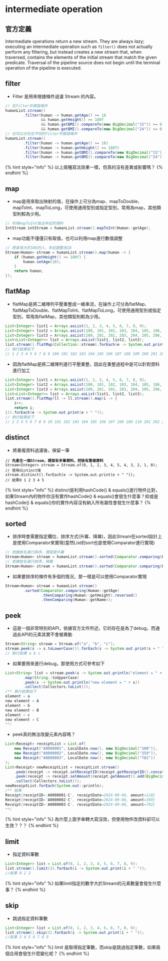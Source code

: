 # intermediate operation

## 官方定義

Intermediate operations return a new stream. They are always _lazy_; executing an intermediate operation such as `filter()` does not actually perform any filtering, but instead creates a new stream that, when traversed, contains the elements of the initial stream that match the given predicate. Traversal of the pipeline source does not begin until the terminal operation of the pipeline is executed.

## filter

* Filter 是用來根據條件過濾 Stream 的內容。

```java
// 在filter中撰寫條件
humanList.stream()
        .filter(human -> human.getAge() >= 18
                && human.getHeight() >= 180f
                && human.getBMI().compareTo(new BigDecimal("15")) >= 0
                && human.getBMI().compareTo(new BigDecimal("24")) <= 0);
// 也可以分在在不同的filter中撰寫條件
humanList.stream()
        .filter(human -> human.getAge() >= 18)
        .filter(human -> human.getHeight() >= 180f)
        .filter(human -> human.getBMI().compareTo(new BigDecimal("15")) >= 0)
        .filter(human -> human.getBMI().compareTo(new BigDecimal("24")) <= 0);
```

{% hint style="info" %}
以上兩種寫法效果一樣，但真的沒有差異或影響嗎？
{% endhint %}

## map

* map是用來取出映射的值，在操作上可分為map、mapToDouble、mapToInt、mapToLong，可使用通用型別或指定型別，常用為map，其他類型則較為少用。

```java
// 利用mapToInt取出年紀的資料
IntStream intStream = humanList.stream().mapToInt(Human::getAge);
```

* map功能不僅僅只有取值，也可以利用map進行數值調整

```java
// 將身高大於180的人，年紀調整為18
Stream<Human> stream = humanList.stream().map(human -> {
    if (human.getHeight() >= 180f) {
        human.setAge(18);
    }
    return human;
});
```

## flatMap

* flatMap是將二維陣列平壓重整成一維串流，在操作上可分為flatMap、flatMapToDouble、flatMapToInt、flatMapToLong，可使用通用型別或指定型別，常用為flatMap，其他類型則較為少用。

```java
List<Integer> list1 = Arrays.asList(1, 2, 3, 4, 5, 6, 7, 8, 9);
List<Integer> list2 = Arrays.asList(100, 101, 102, 103, 104, 105, 106, 107, 108, 109);
List<Integer> list3 = Arrays.asList(200, 201, 202, 203, 204, 205, 206, 207, 208, 209);
List<List<Integer>> list = Arrays.asList(list1, list2, list3);
list.stream().flatMap(Collection::stream).forEach(e -> System.out.print(e + " "));
// 執行結果如下
// 1 2 3 4 5 6 7 8 9 100 101 102 103 104 105 106 107 108 109 200 201 202 203 204 205 206 207 208 209
```

* 因為flatMap是將二維陣列進行平壓重整，因此在重整過程中是可以針對資料進行加工

```java
List<Integer> list1 = Arrays.asList(1, 2, 3, 4, 5, 6, 7, 8, 9);
List<Integer> list2 = Arrays.asList(100, 101, 102, 103, 104, 105, 106, 107, 108, 109);
List<Integer> list3 = Arrays.asList(200, 201, 202, 203, 204, 205, 206, 207, 208, 209);
List<List<Integer>> list = Arrays.asList(list1, list2, list3);
list.stream().flatMap(ll -> ll.stream().map(i -> {
    i++;
    return i;
})).forEach(e -> System.out.print(e + " "));
// 執行結果如下
// 2 3 4 5 6 7 8 9 10 101 102 103 104 105 106 107 108 109 110 201 202 203 204 205 206 207 208 209 210
```

## distinct

* 將重複資料過濾後，保留一筆

<pre class="language-java"><code class="lang-java"><strong>// 先產生一個Stream，裡面有多筆資料，然後有重複資料
</strong>Stream&#x3C;Integer> stream = Stream.of(0, 1, 2, 3, 4, 5, 4, 3, 2, 1, 0);
// 使用distinct後
stream.distinct().forEach(e -> System.out.print(e + " "));
// 結果0 1 2 3 4 5
</code></pre>

{% hint style="info" %}
distinct是利用hashCode() & equals()進行物件比對，如果Stream內的物件你沒有實作hashCode() & equals()會發生什麼事？抑或是hashCode() & equals()你的實作內容沒有納入所有屬性會發生什麼事？
{% endhint %}

## sorted

* 排序時會需要指定欄位、排序方式(升冪、降冪)，因此Stream在sorted設計上是使用Comparator來實現(當然List的sort也是使用Comparator進行實現)

```java
// 依據姓名進行排序，預設是升冪
Stream<Human> stream = humanList.stream().sorted(Comparator.comparing(Human::getName));
// 依據姓名進行排序，降冪
Stream<Human> stream = humanList.stream().sorted(Comparator.comparing(Human::getName).reversed());
```

* 如果要排序的條件有多個的情況，那一樣是可以使用Comparator實現

```java
Stream<Human> stream = humanList.stream()
        .sorted(Comparator.comparing(Human::getAge)
                .thenComparing(Human::getHeight).reversed()
                .thenComparing(Human::getName));
```

## peek

* 這是一個非常特別的API，依據官方文件所述，它的存在是為了debug，而通過此API的元素其實不會被異動

```java
Stream<String> stream = Stream.of("a", "b", "c");
stream.peek(s -> s.toLowerCase()).forEach(s -> System.out.print(s + " "));
// 執行結果 a b c
```

* 如果要用來進行debug，那使用方式可參考如下

```java
List<String> list = stream.peek(s -> System.out.println("element = " + s))
        .map(String::toUpperCase)
        .peek(s -> System.out.println("new element = " + s))
        .collect(Collectors.toList());
/** 執行結果如下
element = a
new element = A
element = b
new element = B
element = c
new element = C
**/
```

* peek真的無法改變元素內容嗎？

```java
List<Receipt> receiptList = List.of(
    new Receipt("A0000001", LocalDate.now(), new BigDecimal("100")),
    new Receipt("A0000002", LocalDate.now(), new BigDecimal("359")),
    new Receipt("A0000003", LocalDate.now(), new BigDecimal("782"))
);
List<Receipt> newReceiptList = receiptList.stream()
    .peek(receipt -> receipt.setReceiptID(receipt.getReceiptID().concat("-C")))
    .peek(receipt -> receipt.setAmount(receipt.getAmount().add(BigDecimal.TEN)))
    .collect(Collectors.toList());
newReceiptList.forEach(System.out::println);
/** 結果
Receipt{receiptID='A0000001-C', receiptDate=2024-09-08, amount=110}
Receipt{receiptID='A0000002-C', receiptDate=2024-09-08, amount=369}
Receipt{receiptID='A0000003-C', receiptDate=2024-09-08, amount=792}
**/
```

{% hint style="info" %}
為什麼上面字串轉大寫沒效，但使用物件改資料卻可以生效？？？
{% endhint %}

## limit

* 指定資料筆數

```java
List<Integer> list = List.of(0, 1, 2, 3, 4, 5, 6, 7, 8, 9);
list.stream().limit(3).forEach(i -> System.out.print(i + " "));
//結果 0 1 2
```

{% hint style="info" %}
如果limit指定的數字大於Stream的元素數量會發生什麼事？
{% endhint %}

## skip

* 跳過指定資料筆數

```java
List<Integer> list = List.of(0, 1, 2, 3, 4, 5, 6, 7, 8, 9);
list.stream().skip(3).forEach(i -> System.out.print(i + " "));
//結果 3 4 5 6 7 8 9
```

{% hint style="info" %}
limit 是取得指定筆數，而skip是跳過指定筆數，如果兩個合用會發生什麼變化呢？
{% endhint %}
